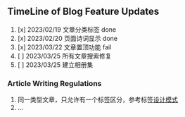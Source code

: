 ## TimeLine of Blog Feature Updates
1. [x] 2023/02/19 文章分类标签 done
2. [x] 2023/02/20 页面诗词显示 done
3. [x] 2023/03/22 文章置顶功能 fail 
4. [ ] 2023/03/25 所有文章搜索修复
5. [ ] 2023/03/25 建立相册集

### Article Writing Regulations
1. 同一类型文章，只允许有一个标签区分，参考标签[设计模式](https://www.awayanan.wang/%E8%AE%BE%E8%AE%A1%E6%A8%A1%E5%BC%8F/2023/03/08/%E8%AE%BE%E8%AE%A1%E6%A8%A1%E5%BC%8F/%E8%AE%BE%E8%AE%A1%E6%A8%A1%E5%BC%8F/)
2. ...

